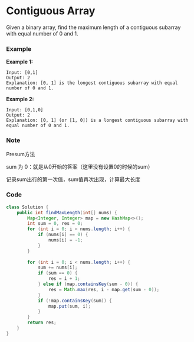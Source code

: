 # Contiguous Array

Given a binary array, find the maximum length of a contiguous subarray with equal number of 0 and 1.

### Example

**Example 1:**

```
Input: [0,1]
Output: 2
Explanation: [0, 1] is the longest contiguous subarray with equal number of 0 and 1.
```

**Example 2:**

```
Input: [0,1,0]
Output: 2
Explanation: [0, 1] (or [1, 0]) is a longest contiguous subarray with equal number of 0 and 1.
```

### Note

Presum方法

sum 为 0：就是从0开始的答案（这里没有设置0的时候的sum）

记录sum出行的第一次值，sum值再次出现，计算最大长度

### Code

```java
class Solution {
    public int findMaxLength(int[] nums) {
        Map<Integer, Integer> map = new HashMap<>();
        int sum = 0, res = 0;
        for (int i = 0; i < nums.length; i++) {
            if (nums[i] == 0) {
                nums[i] = -1;
            }
        }
        
        for (int i = 0; i < nums.length; i++) {
            sum += nums[i];
            if (sum == 0) {
                res = i + 1;
            } else if (map.containsKey(sum - 0)) {
                res = Math.max(res, i - map.get(sum - 0));
            }
            if (!map.containsKey(sum)) {
                map.put(sum, i);
            }
        }
        return res;
    }
}
```

  




